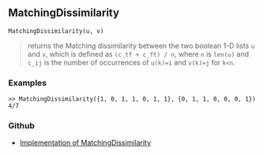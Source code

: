 ## MatchingDissimilarity

```
MatchingDissimilarity(u, v)
```

> returns the Matching dissimilarity between the two boolean 1-D lists `u` and `v`, which is defined as `(c_tf + c_ft) / n`, where `n` is `len(u)` and `c_ij` is the number of occurrences of `u(k)=i` and `v(k)=j` for `k<n`.

### Examples

```
>> MatchingDissimilarity({1, 0, 1, 1, 0, 1, 1}, {0, 1, 1, 0, 0, 0, 1})
4/7
```

### Github

* [Implementation of MatchingDissimilarity](https://github.com/axkr/symja_android_library/blob/master/symja_android_library/matheclipse-core/src/main/java/org/matheclipse/core/builtin/Combinatoric.java#L1387) 

